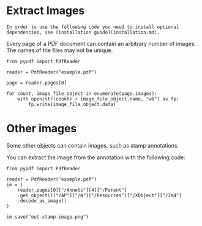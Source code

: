 # Extract Images

```{note}
In order to use the following code you need to install optional
dependencies, see [installation guide](installation.md).
```

Every page of a PDF document can contain an arbitrary number of images.
The names of the files may not be unique.

```{testcode}
from pypdf import PdfReader

reader = PdfReader("example.pdf")

page = reader.pages[0]

for count, image_file_object in enumerate(page.images):
    with open(str(count) + image_file_object.name, "wb") as fp:
        fp.write(image_file_object.data)
```

# Other images

Some other objects can contain images, such as stamp annotations.

You can extract the image from the annotation with the following code:

```{testcode}
from pypdf import PdfReader

reader = PdfReader("example.pdf")
im = (
    reader.pages[0]["/Annots"][4]["/Parent"]
    .get_object()["/AP"]["/N"]["/Resources"]["/XObject"]["/Im4"]
    .decode_as_image()
)

im.save("out-stamp-image.png")
```
